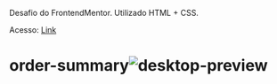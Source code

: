 Desafio do FrontendMentor. Utilizado HTML + CSS.

Acesso: <a href="https://matheeusgomes.github.io/order-summary/">Link</a>

# order-summary![desktop-preview](https://user-images.githubusercontent.com/10269675/169102140-9ababa9e-263f-4977-a997-4e39e8012b8c.jpg)
